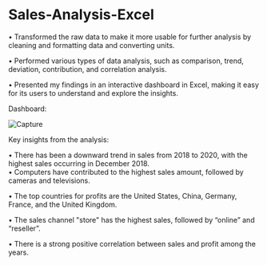 # Sales-Analysis-Excel

•	Transformed the raw data to make it more usable for further analysis by cleaning and formatting data and converting units. 

•	Performed various types of data analysis, such as comparison, trend, deviation, contribution, and correlation analysis.

•	Presented my findings in an interactive dashboard in Excel, making it easy for its users to understand and explore the insights.

Dashboard:

![Capture](https://user-images.githubusercontent.com/123565902/233118474-b68bcf8d-72e1-4b5c-a99f-1d8c167d04a2.PNG)

Key insights from the analysis:

•	There has been a downward trend in sales from 2018 to 2020, with the highest sales occurring in December 2018.                                                          
•	Computers have contributed to the highest sales amount, followed by cameras and televisions.

•	The top countries for profits are the United States, China, Germany, France, and the United Kingdom.

•	The sales channel "store" has the highest sales, followed by “online” and “reseller”.

•	There is a strong positive correlation between sales and profit among the years.
